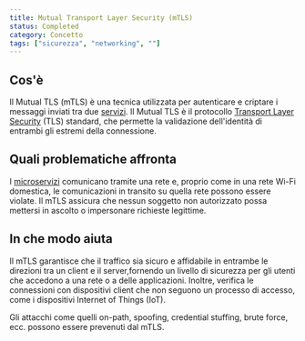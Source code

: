 ```yaml
---
title: Mutual Transport Layer Security (mTLS)
status: Completed
category: Concetto
tags: ["sicurezza", "networking", ""]
---
```


## Cos'è

Il Mutual TLS (mTLS) è una tecnica utilizzata per autenticare e criptare i messaggi inviati tra due [servizi](/it/service/).
Il Mutual TLS è il protocollo [Transport Layer Security](/it/transport-layer-security/) (TLS) standard,
che permette la validazione dell'identità di entrambi gli estremi della connessione.


## Quali problematiche affronta

I [microservizi](/it/microservices/) comunicano tramite una rete e,
proprio come in una rete Wi-Fi domestica, le comunicazioni in transito su quella rete possono essere violate.
Il mTLS assicura che nessun soggetto non autorizzato possa mettersi in ascolto o impersonare richieste legittime.

## In che modo aiuta

Il mTLS garantisce che il traffico sia sicuro e affidabile in entrambe le direzioni tra un client e il server,fornendo un livello di sicurezza per gli utenti che accedono a una rete o a delle applicazioni.
Inoltre, verifica le connessioni con dispositivi client che non seguono un processo di accesso, come i dispositivi Internet of Things (IoT).

Gli attacchi come quelli on-path, spoofing, credential stuffing, brute force, ecc. possono essere prevenuti dal mTLS.
